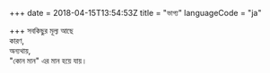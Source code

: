 +++
date = 2018-04-15T13:54:53Z
title = "ভাগ্য"
languageCode = "ja"
 
+++ 
সবকিছুর মূল্য আছে   
কারণ,   
অন্যথায়,     
"কোন মান" এর মান হয়ে যায়।